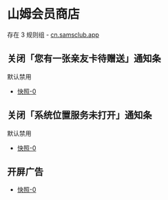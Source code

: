 # 山姆会员商店

存在 3 规则组 - [cn.samsclub.app](/src/apps/cn.samsclub.app.ts)

## 关闭「您有一张亲友卡待赠送」通知条

默认禁用

- [快照-0](https://i.gkd.li/import/13609113)

## 关闭「系统位置服务未打开」通知条

默认禁用

- [快照-0](https://i.gkd.li/import/13609113)

## 开屏广告

- [快照-0](https://i.gkd.li/import/13609106)
